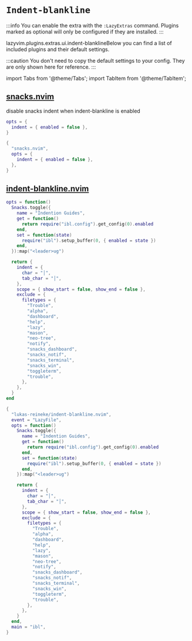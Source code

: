 # `Indent-blankline`

<!-- plugins:start -->

:::info
You can enable the extra with the `:LazyExtras` command.
Plugins marked as optional will only be configured if they are installed.
:::

lazyvim.plugins.extras.ui.indent-blanklineBelow you can find a list of included plugins and their default settings.

:::caution
You don't need to copy the default settings to your config.
They are only shown here for reference.
:::

import Tabs from '@theme/Tabs';
import TabItem from '@theme/TabItem';

## [snacks.nvim](https://github.com/folke/snacks.nvim)

 disable snacks indent when indent-blankline is enabled


<Tabs>

<TabItem value="opts" label="Options">

```lua
opts = {
  indent = { enabled = false },
}
```

</TabItem>


<TabItem value="code" label="Full Spec">

```lua
{
  "snacks.nvim",
  opts = {
    indent = { enabled = false },
  },
}
```

</TabItem>

</Tabs>

## [indent-blankline.nvim](https://github.com/lukas-reineke/indent-blankline.nvim)

<Tabs>

<TabItem value="opts" label="Options">

```lua
opts = function()
  Snacks.toggle({
    name = "Indention Guides",
    get = function()
      return require("ibl.config").get_config(0).enabled
    end,
    set = function(state)
      require("ibl").setup_buffer(0, { enabled = state })
    end,
  }):map("<leader>ug")

  return {
    indent = {
      char = "│",
      tab_char = "│",
    },
    scope = { show_start = false, show_end = false },
    exclude = {
      filetypes = {
        "Trouble",
        "alpha",
        "dashboard",
        "help",
        "lazy",
        "mason",
        "neo-tree",
        "notify",
        "snacks_dashboard",
        "snacks_notif",
        "snacks_terminal",
        "snacks_win",
        "toggleterm",
        "trouble",
      },
    },
  }
end
```

</TabItem>


<TabItem value="code" label="Full Spec">

```lua
{
  "lukas-reineke/indent-blankline.nvim",
  event = "LazyFile",
  opts = function()
    Snacks.toggle({
      name = "Indention Guides",
      get = function()
        return require("ibl.config").get_config(0).enabled
      end,
      set = function(state)
        require("ibl").setup_buffer(0, { enabled = state })
      end,
    }):map("<leader>ug")

    return {
      indent = {
        char = "│",
        tab_char = "│",
      },
      scope = { show_start = false, show_end = false },
      exclude = {
        filetypes = {
          "Trouble",
          "alpha",
          "dashboard",
          "help",
          "lazy",
          "mason",
          "neo-tree",
          "notify",
          "snacks_dashboard",
          "snacks_notif",
          "snacks_terminal",
          "snacks_win",
          "toggleterm",
          "trouble",
        },
      },
    }
  end,
  main = "ibl",
}
```

</TabItem>

</Tabs>

<!-- plugins:end -->
